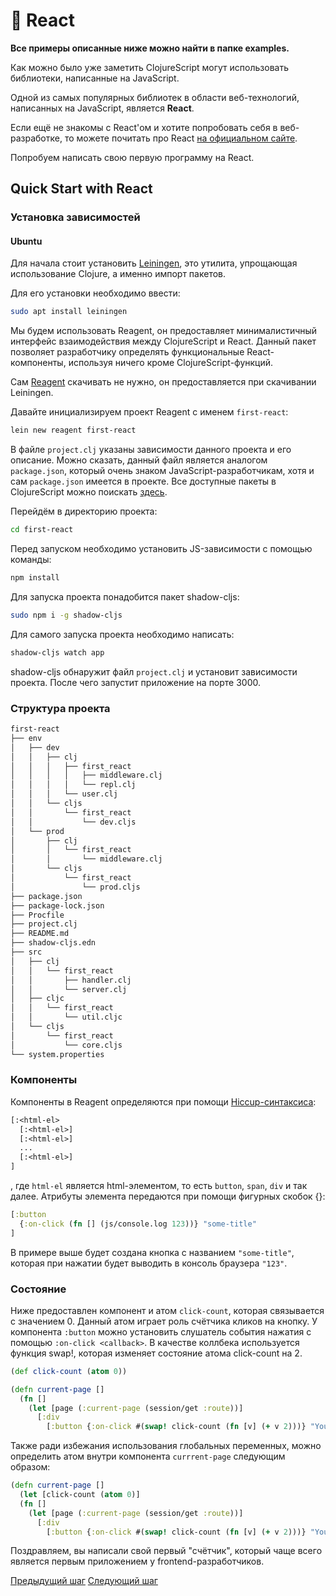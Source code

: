 # :blue_book: React

**Все примеры описанные ниже можно найти в папке examples.**

Как можно было уже заметить ClojureScript могут использовать библиотеки, написанные на JavaScript.

Одной из самых популярных библиотек в области веб-технологий, написанных на JavaScript, является **React**.

Если ещё не знакомы с React'ом и хотите попробовать себя в веб-разработке, то можете почитать про React [на официальном сайте](https://react.dev/).

Попробуем написать свою первую программу на React.

## Quick Start with React

### Установка зависимостей

#### Ubuntu 

Для начала стоит установить [Leiningen](https://leiningen.org/), это утилита, упрощающая использование Clojure, а именно импорт пакетов.

Для его установки необходимо ввести:
```bash
sudo apt install leiningen
```

Мы будем использовать Reagent, он предоставляет минималистичный интерфейс взаимодействия между ClojureScript и React. Данный пакет позволяет разработчику определять функциональные React-компоненты, используя ничего кроме ClojureScript-функций.

Сам [Reagent](https://reagent-project.github.io/) скачивать не нужно, он предоставляется при скачивании Leiningen.

Давайте инициализируем проект Reagent с именем `first-react`:
```bash
lein new reagent first-react
```

В файле `project.clj` указаны зависимости данного проекта и его описание. Можно сказать, данный файл является аналогом `package.json`, который очень знаком JavaScript-разработчикам, хотя и сам `package.json` имеется в проекте. Все доступные пакеты в ClojureScript можно поискать [здесь](http://cljsjs.github.io/).

Перейдём в директорию проекта:
```bash
cd first-react
```

Перед запуском необходимо установить JS-зависимости с помощью команды:
```bash
npm install
```

Для запуска проекта понадобится пакет shadow-cljs:
```bash
sudo npm i -g shadow-cljs
```

Для самого запуска проекта необходимо написать:
```bash
shadow-cljs watch app
```

shadow-cljs обнаружит файл `project.clj` и установит зависимости проекта. После чего запустит приложение на порте 3000.

### Структура проекта

```bash
first-react
├── env
│   ├── dev
│   │   ├── clj
│   │   │   ├── first_react
│   │   │   │   ├── middleware.clj
│   │   │   │   └── repl.clj
│   │   │   └── user.clj
│   │   └── cljs
│   │       └── first_react
│   │           └── dev.cljs
│   └── prod
│       ├── clj
│       │   └── first_react
│       │       └── middleware.clj
│       └── cljs
│           └── first_react
│               └── prod.cljs
├── package.json
├── package-lock.json
├── Procfile
├── project.clj
├── README.md
├── shadow-cljs.edn
├── src
│   ├── clj
│   │   └── first_react
│   │       ├── handler.clj
│   │       └── server.clj
│   ├── cljc
│   │   └── first_react
│   │       └── util.cljc
│   └── cljs
│       └── first_react
│           └── core.cljs
└── system.properties
```

### Компоненты

Компоненты в Reagent определяются при помощи [Hiccup-синтаксиса](https://github.com/weavejester/hiccup):

```clojure
[:<html-el>
  [:<html-el>]
  [:<html-el>]
  ...
  [:<html-el>]
]
```
, где `html-el` является html-элементом, то есть `button`, `span`, `div` и так далее. Атрибуты элемента передаются при помощи фигурных скобок {}:

```clojure
[:button 
  {:on-click (fn [] (js/console.log 123))} "some-title"
]
```

В примере выше будет создана кнопка с названием `"some-title"`, которая при нажатии будет выводить в консоль браузера `"123"`.

### Состояние

Ниже предоставлен компонент и атом `click-count`, которая связывается с значением 0. Данный атом играет роль счётчика кликов на кнопку. У компонента
`:button` можно установить слушатель события нажатия с помощью `:on-click <callback>`. В качестве коллбека используется функция swap!, которая изменяет состояние атома click-count на 2. 

```clojure
(def click-count (atom 0))

(defn current-page []
  (fn []
    (let [page (:current-page (session/get :route))]
      [:div
        [:button {:on-click #(swap! click-count (fn [v] (+ v 2)))} "You clicked " @click-count " times"]])))
```

Также ради избежания использования глобальных переменных, можно определить
атом внутри компонента `currrent-page` следующим образом:

```clojure
(defn current-page []
  (let [click-count (atom 0)]
  (fn []
    (let [page (:current-page (session/get :route))]
      [:div
        [:button {:on-click #(swap! click-count (fn [v] (+ v 2)))} "You clicked " @click-count " times"]]))))
```

Поздравляем, вы написали свой первый "счётчик", который чаще всего является первым приложением у frontend-разработчиков.

[Предыдущий шаг](./web_intro.md)
[Следующий шаг](./comparing_with_js.md)

